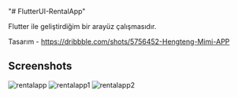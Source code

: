 "# FlutterUI-RentalApp" 

Flutter ile geliştirdiğim bir arayüz çalışmasıdır.

Tasarım - https://dribbble.com/shots/5756452-Hengteng-Mimi-APP

## Screenshots

![rentalapp](https://raw.githubusercontent.com/ahmeteminkara/FlutterUI-RentalApp/master/media/rentalapp.gif)
![rentalapp1](https://raw.githubusercontent.com/ahmeteminkara/FlutterUI-RentalApp/master/media/rentalapp1.jpg)
![rentalapp2](https://raw.githubusercontent.com/ahmeteminkara/FlutterUI-RentalApp/master/media/rentalapp2.jpg)
